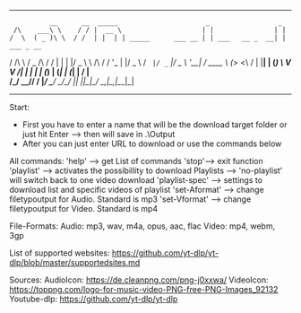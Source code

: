 ************************************************************************************
              __      __  _____                      _                 _           
     /\    ___\ \    / / |  __ \                    | |               | |          
    /  \  ( _ )\ \  / /  | |  | | _____      ___ __ | | ___   __ _  __| | ___ _ __ 
   / /\ \ / _ \/\ \/ /   | |  | |/ _ \ \ /\ / / '_ \| |/ _ \ / _` |/ _` |/ _ \ '__|
  / ____ \ (_>  <\  /    | |__| | (_) \ V  V /| | | | | (_) | (_| | (_| |  __/ |   
 /_/    \_\___/\/ \/     |_____/ \___/ \_/\_/ |_| |_|_|\___/ \__,_|\__,_|\___|_|   

************************************************************************************

Start:
- First you have to enter a name that will be the download target folder or just hit Enter --> then will save in .\\Output
- After you can just enter URL to download or use the commands below

All commands:
    'help' --> get List of commands
    'stop'--> exit function
    'playlist' --> activates the possibillity to download Playlists --> 'no-playlist' will switch back to one video download
    'playlist-spec' --> settings to download list and specific videos of playlist
    'set-Aformat' --> change filetypoutput for Audio. Standard is mp3
    'set-Vformat' --> change filetypoutput for Video. Standard is mp4

File-Formats:
    Audio: mp3, wav, m4a, opus, aac, flac
    Video: mp4, webm, 3gp

List of supported websites:
    https://github.com/yt-dlp/yt-dlp/blob/master/supportedsites.md

Sources:
    AudioIcon: https://de.cleanpng.com/png-j0xxwa/
    VideoIcon: https://toppng.com/logo-for-music-video-PNG-free-PNG-Images_92132
    Youtube-dlp: https://github.com/yt-dlp/yt-dlp
